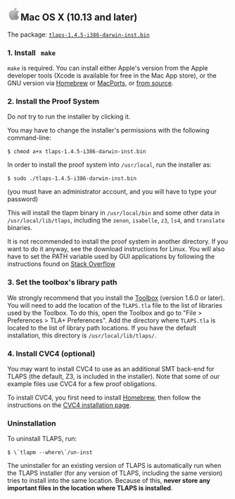 ## <img src="images/logo_macosx30s.png" class="blogo" alt="[Apple logo]" />Mac OS X (10.13 and later)

The package: [`tlaps-1.4.5-i386-darwin-inst.bin`](
    https://github.com/tlaplus/tlapm/releases/latest/download/tlaps-1.4.5-i386-darwin-inst.bin)


### 1. Install   `make`

`make` is required. You can install either Apple's version from the
Apple developer tools (Xcode is available for free in the Mac App
store), or the GNU version via [Homebrew](http://brew.sh) or
[MacPorts](http://www.macports.org/ports.php?by=name&substr=gmake), or
[from source](http://www.gnu.org/software/make/).


### 2. Install the Proof System

Do *not* try to run the installer by clicking it.

You may have to change the installer's permissions with the following
command-line:

```shell
$ chmod a+x tlaps-1.4.5-i386-darwin-inst.bin
```

In order to install the proof system into `/usr/local`, run the installer as:

```shell
$ sudo ./tlaps-1.4.5-i386-darwin-inst.bin
```

(you must have an administrator account, and you will have to type your
password)

This will install the tlapm binary in `/usr/local/bin` and some other
data in `/usr/local/lib/tlaps`, including the `zenon`, `isabelle`, `z3`,
`ls4`, and `translate` binaries.

It is not recommended to install the proof system in another directory.
If you want to do it anyway, see the download instructions for Linux.
You will also have to set the PATH variable used by GUI applications by
following the instructions found on [Stack Overflow](
    http://stackoverflow.com/questions/603785/environment-variables-in-mac-os-x)


### 3. Set the toolbox's library path

We strongly recommend that you install the
[Toolbox](http://lamport.azurewebsites.net/tla/toolbox.html) (version
1.6.0 or later). You will need to add the location of the `TLAPS.tla`
file to the list of libraries used by the Toolbox. To do this, open the
Toolbox and go to "File > Preferences > TLA+ Preferences". Add the
directory where `TLAPS.tla` is located to the list of library path
locations. If you have the default installation, this directory is
`/usr/local/lib/tlaps/`.


### 4. Install CVC4 (optional)

You may want to install CVC4 to use as an additional SMT back-end for
TLAPS (the default, Z3, is included in the installer). Note that some of
our example files use CVC4 for a few proof obligations.

To install CVC4, you first need to install [Homebrew](http://brew.sh),
then follow the instructions on the [CVC4 installation page](
    https://cvc4.github.io/mac.html).


### Uninstallation

To uninstall TLAPS, run:

```shell
$ \`tlapm --where\`/un-inst
```

The uninstaller for an existing version of TLAPS is automatically run
when the TLAPS installer (for any version of TLAPS, including the same
version) tries to install into the same location. Because of this,
**never store any important files in the location where TLAPS is
installed**.
